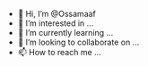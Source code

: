 - 👋 Hi, I’m @Ossamaaf
- 👀 I’m interested in ...
- 🌱 I’m currently learning ...
- 💞️ I’m looking to collaborate on ...
- 📫 How to reach me ...

<!---
Ossamaaf/Ossamaaf is a ✨ special ✨ repository because its `README.md` (this file) appears on your GitHub profile.
You can click the Preview link to take a look at your changes.
--->
